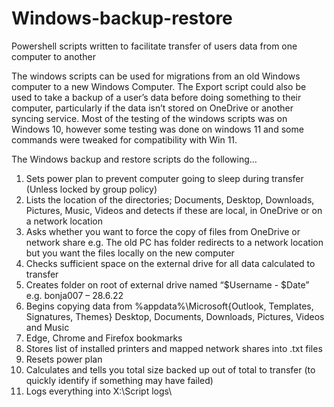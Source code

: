 # Windows-backup-restore
Powershell scripts written to facilitate transfer of users data from one computer to another

The windows scripts can be used for migrations from an old Windows computer to a new Windows Computer. The Export script could also be used to take a backup of a user’s data before doing something to their computer, particularly if the data isn’t stored on OneDrive or another syncing service. Most of the testing of the windows scripts was on Windows 10, however some testing was done on windows 11 and some commands were tweaked for compatibility with Win 11.

The Windows backup and restore scripts do the following…

1. Sets power plan to prevent computer going to sleep during transfer (Unless locked by group policy)
2. Lists the location of the directories; Documents, Desktop, Downloads, Pictures, Music, Videos and detects if these are local, in OneDrive or on a network location
3. Asks whether you want to force the copy of files from OneDrive or network share e.g. The old PC has folder redirects to a network location but you want the files locally on the new computer
4. Checks sufficient space on the external drive for all data calculated to transfer
5. Creates folder on root of external drive named “$Username - $Date” e.g. bonja007 – 28.6.22
6. Begins copying data from %appdata%\Microsoft\{Outlook, Templates, Signatures, Themes} Desktop, Documents, Downloads, Pictures, Videos and Music 
7. Edge, Chrome and Firefox bookmarks
8. Stores list of installed printers and mapped network shares into .txt files
9. Resets power plan
10. Calculates and tells you total size backed up out of total to transfer (to quickly identify if something may have failed)
11. Logs everything into X:\Script logs\
